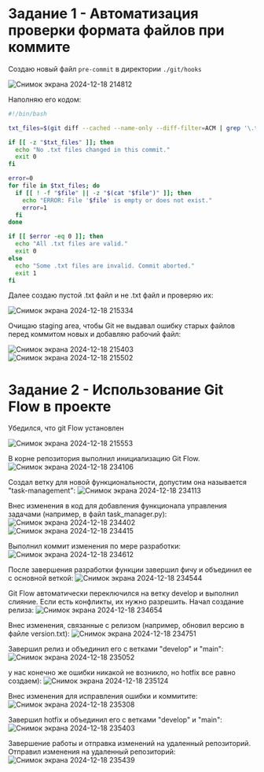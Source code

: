 # Задание 1 - Автоматизация проверки формата файлов при коммите
Создаю новый файл ``` pre-commit ``` в директории ```./git/hooks ```

![Снимок экрана 2024-12-18 214812](https://github.com/user-attachments/assets/c496e070-4f45-4738-baea-c2a4e826e5df)

Наполняю его кодом:
```bash
#!/bin/bash

txt_files=$(git diff --cached --name-only --diff-filter=ACM | grep '\.txt$')

if [[ -z "$txt_files" ]]; then
  echo "No .txt files changed in this commit."
  exit 0
fi

error=0
for file in $txt_files; do
  if [[ ! -f "$file" || -z "$(cat "$file")" ]]; then
    echo "ERROR: File '$file' is empty or does not exist."
    error=1
  fi
done

if [[ $error -eq 0 ]]; then
  echo "All .txt files are valid."
  exit 0
else
  echo "Some .txt files are invalid. Commit aborted."
  exit 1
fi
```
Далее создаю пустой .txt файл и не .txt файл и проверяю их:

![Снимок экрана 2024-12-18 215334](https://github.com/user-attachments/assets/20b521a5-1ead-430e-b2ea-02c4b8e05d5f)

Очищаю staging area, чтобы Git не выдавал ошибку старых файлов перед коммитом новых и добавляю рабочий файл:

![Снимок экрана 2024-12-18 215403](https://github.com/user-attachments/assets/7d70ec72-2e36-4b59-a011-878862f5d247)
![Снимок экрана 2024-12-18 215502](https://github.com/user-attachments/assets/2fc8d98f-fdf6-49ea-9dbc-a6aa15e248b7)

# Задание 2 - Использование Git Flow в проекте

Убедился, что git Flow установлен

![Снимок экрана 2024-12-18 215553](https://github.com/user-attachments/assets/684a52a2-c28e-4ff9-9615-130c9cdbc19f)

В корне репозитория выполнил инициализацию Git Flow.
![Снимок экрана 2024-12-18 234106](https://github.com/user-attachments/assets/2f0fedf7-0619-4a51-9513-aa95ecb04411)

Создал ветку для новой функциональности, допустим она называется "task-management":
![Снимок экрана 2024-12-18 234113](https://github.com/user-attachments/assets/38db0fa7-60a6-4cf2-93ac-4bf19242216d)

Внес изменения в код для добавления функционала управления задачами (например, в файл task_manager.py):
![Снимок экрана 2024-12-18 234402](https://github.com/user-attachments/assets/b47ffe36-2741-4b2a-a723-d2dc773a0df1)
![Снимок экрана 2024-12-18 234415](https://github.com/user-attachments/assets/3abd610d-5f5b-45dd-95d6-a863b8739141)


Выполнил коммит изменения по мере разработки:
![Снимок экрана 2024-12-18 234612](https://github.com/user-attachments/assets/32546dc2-6905-48c7-a8ad-b8570ca998ef)


После завершения разработки функции завершил фичу и объединил ее с основной веткой:
![Снимок экрана 2024-12-18 234544](https://github.com/user-attachments/assets/da99fc37-97eb-4089-85a1-b8ac903cf327)

Git Flow автоматически переключился на ветку develop и выполнил слияние. Если есть конфликты, их нужно разрешить.
Начал создание релиза:
![Снимок экрана 2024-12-18 234654](https://github.com/user-attachments/assets/1d0e66c8-e4f8-4b7f-9f73-36e49796cc9c)

Внес изменения, связанные с релизом (например, обновил версию в файле version.txt):
![Снимок экрана 2024-12-18 234751](https://github.com/user-attachments/assets/437baa29-012a-4da9-97e6-816ec3b6fb10)

Завершил релиз и объединил его с ветками "develop" и "main":
![Снимок экрана 2024-12-18 235052](https://github.com/user-attachments/assets/318e00d8-794f-4afc-bb14-582120783077)

у нас конечно же ошибки никакой не возникло, но hotfix все равно создаем):
![Снимок экрана 2024-12-18 235124](https://github.com/user-attachments/assets/632b1899-3083-4d72-ae7b-fd7f9155b406)

Внес изменения для исправления ошибки и коммитите:
![Снимок экрана 2024-12-18 235308](https://github.com/user-attachments/assets/f0176c7a-0a60-4a9c-a7bb-b44342a74b79)

Завершил hotfix и объединил его с ветками "develop" и "main":
![Снимок экрана 2024-12-18 235403](https://github.com/user-attachments/assets/cd1af90c-07e3-446a-b95e-0ec645a5d935)

Завершение работы и отправка изменений на удаленный репозиторий. Отправил изменения на удаленный репозиторий:
![Снимок экрана 2024-12-18 235439](https://github.com/user-attachments/assets/fef17dd6-5508-431a-96a5-976b7f51747a)
